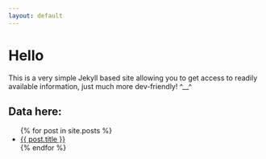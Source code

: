 ```yaml
---
layout: default
---
```


<h1>Hello</h1>
<p>
	This is a very simple Jekyll based site allowing you to get access
	to readily available information, just much more dev-friendly! ^__^
</p>

<h2>Data here:</h2>
<ul>
{% for post in site.posts %}
<li>
<a href="{{ site.url }}/{{ post.url }}">{{ post.title }}</a>
</li>
{% endfor %}
</ul>